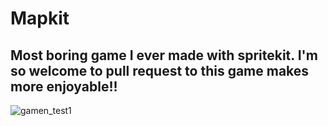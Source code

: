 # Mapkit
## Most boring game I ever made with spritekit. I'm so welcome to pull request to this game makes more enjoyable!!


![gamen_test1](https://user-images.githubusercontent.com/105955131/209467433-1c162907-e168-4507-a021-1bde6a01895c.gif)
